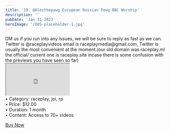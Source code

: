 ```yaml
---
title: '19. @Alexthepawg European Russian Pawg BBC Worship'
description: ''
pubDate: 'Jan 31 2023'
heroImage: '/QOS-placeholder-1.jpg'
---
```

<div class="video_paragraph_header"> DM us if you run into any issues, we will be sure to reply as fast as we can. Twitter is @raceplayvideos email is raceplaymedia@gmail.com, Twitter is usually the most convenient at the moment.(our old domain was raceplay.ml the official/ current one is raceplay.site incase there is some confusion with the previews you have seen so far)</div>

<iframe src="https://drive.google.com/file/d/1tI5UFVH8RFVqTqfSyJZyIz10OumpD18n/preview" width="200" height="100" allow="autoplay" allowfullscreen="allowfullscreen"></iframe>
<!--br-->
<!--br-->
<!--br-->
<!---product details--->
<div class="prod_details">
• Category: raceplay, joi, rp<BR>
• Price: $12.00<BR>
• Duration: 1 month<BR>
• Content: Access to 70+ videos<BR>

</div>
<!--product details end-->
<!---<div class="video_call_to_action">*If you purchase a total of $20 or more, you'll receive an extra 2 free videos!*</div>--->

<a class="read_more" onclick="toggleReadMore()" href="https://pul.ly/b/323499">Buy Now</a>
<!---<div class="read_more-content" id="readMoreContent">
<a class="read_more" href="https://pul.ly/b/323499">1-month $12</a>
<a class="read_more" href="https://pul.ly/b/321489">Permanent Access $205</a>-->
<!---<div class="prod_details">
• You can choose to buy and keep the entire library permanently for a discounted price of $1.50 per video, which would be $205 for all 137+ videos. We want to keep things affordable, so take a look at the previews and see if it's worth it for you. Your support means a lot to us!.
</div>
<a class="read_more" onclick="toggleReadMore()" href="https://pul.ly/b/320274">Buy All</a>--->
</div>
</div>
<script>
function toggleReadMore() {
var readMoreContent = document.getElementById("readMoreContent");
readMoreContent.style.display = (readMoreContent.style.display === "block") ? "none" : "block";}
</script>
</div>